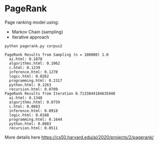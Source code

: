 # PageRank
Page ranking model using:
- Markov Chain (sampling)
- Iterative approach

```
python pagerank.py corpus2

PageRank Results from Sampling (n = 100000) 1.0
  ai.html: 0.1878
  algorithms.html: 0.1062
  c.html: 0.1239
  inference.html: 0.1270
  logic.html: 0.0262
  programming.html: 0.2317
  python.html: 0.1263
  recursion.html: 0.0709
PageRank Results from Iteration 0.7133844184635948
  ai.html: 0.1348
  algorithms.html: 0.0759
  c.html: 0.0883
  inference.html: 0.0918
  logic.html: 0.0188
  programming.html: 0.1644
  python.html: 0.0883
  recursion.html: 0.0511
```

More details here https://cs50.harvard.edu/ai/2020/projects/2/pagerank/


